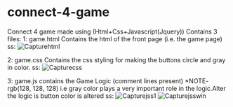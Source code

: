 # connect-4-game
Connect 4 game made using (Html+Css+Javascript(Jquery)) 
Contains 3 files:
1: game.html
    Contains the html of the front page (i.e. the game page)
    ss:
    ![Capturehtml](https://user-images.githubusercontent.com/60129101/74538847-0ad04780-4f63-11ea-80a4-0dfe06dd1738.JPG)
    
2: game.css
    Contains the css styling for making the buttons circle and gray in color.
    ss:
    ![Capturecss](https://user-images.githubusercontent.com/60129101/74538914-263b5280-4f63-11ea-97e3-8fc440104d3d.JPG)
    
3: game.js
    contains the Game Logic (comment lines present) 
    *NOTE- rgb(128, 128, 128) i.e gray color plays a very important role in the logic.Alter the logic is button color is altered
    ss:
    ![Capturejss1](https://user-images.githubusercontent.com/60129101/74538958-38b58c00-4f63-11ea-94d4-3e6376593d0a.JPG)
    ![Capturejsswin](https://user-images.githubusercontent.com/60129101/74539428-048e9b00-4f64-11ea-8ca6-bbad95e5b628.JPG)
    
